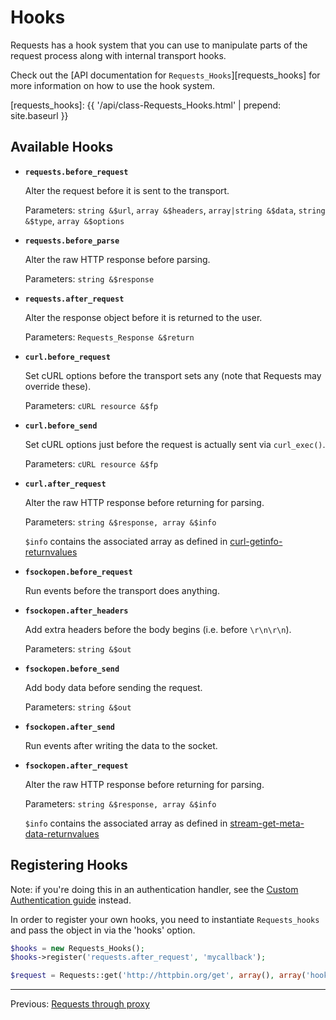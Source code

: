 Hooks
=====
Requests has a hook system that you can use to manipulate parts of the request
process along with internal transport hooks.

Check out the [API documentation for `Requests_Hooks`][requests_hooks] for more
information on how to use the hook system.

[requests_hooks]: {{ '/api/class-Requests_Hooks.html' | prepend: site.baseurl }}

Available Hooks
---------------

* **`requests.before_request`**

    Alter the request before it is sent to the transport.

    Parameters: `string &$url`, `array &$headers`, `array|string &$data`,
    `string &$type`, `array &$options`

* **`requests.before_parse`**

    Alter the raw HTTP response before parsing.

    Parameters: `string &$response`

* **`requests.after_request`**

    Alter the response object before it is returned to the user.

    Parameters: `Requests_Response &$return`

* **`curl.before_request`**

    Set cURL options before the transport sets any (note that Requests may
    override these).

    Parameters: `cURL resource &$fp`

* **`curl.before_send`**

    Set cURL options just before the request is actually sent via `curl_exec()`.

    Parameters: `cURL resource &$fp`

* **`curl.after_request`**

    Alter the raw HTTP response before returning for parsing.

    Parameters: `string &$response, array &$info`

    `$info` contains the associated array as defined in [curl-getinfo-returnvalues](http://php.net/manual/en/function.curl-getinfo.php#refsect1-function.curl-getinfo-returnvalues)

* **`fsockopen.before_request`**

    Run events before the transport does anything.

* **`fsockopen.after_headers`**

    Add extra headers before the body begins (i.e. before `\r\n\r\n`).

    Parameters: `string &$out`

* **`fsockopen.before_send`**

    Add body data before sending the request.

    Parameters: `string &$out`

* **`fsockopen.after_send`**

   Run events after writing the data to the socket.

* **`fsockopen.after_request`**

    Alter the raw HTTP response before returning for parsing.

    Parameters: `string &$response, array &$info`

    `$info` contains the associated array as defined in [stream-get-meta-data-returnvalues](http://php.net/manual/en/function.stream-get-meta-data.php#refsect1-function.stream-get-meta-data-returnvalues)


Registering Hooks
-----------------
Note: if you're doing this in an authentication handler, see the [Custom
Authentication guide][authentication-custom] instead.

[authentication-custom]: authentication-custom.md

In order to register your own hooks, you need to instantiate `Requests_hooks`
and pass the object in via the 'hooks' option.

```php
$hooks = new Requests_Hooks();
$hooks->register('requests.after_request', 'mycallback');

$request = Requests::get('http://httpbin.org/get', array(), array('hooks' => $hooks));
```

***

Previous: [Requests through proxy](proxy.md)
